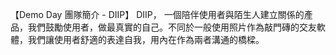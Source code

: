 【Demo Day 團隊簡介 - DIIP】
DIIP， 一個陪伴使用者與陌生人建立關係的產品，我們鼓勵使用者，做最真實的自己。不同於一般使用照片作為敲門磚的交友軟體，我們讓使用者舒適的表達自我，用內在作為兩者溝通的橋樑。
